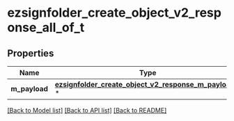 # ezsignfolder_create_object_v2_response_all_of_t

## Properties
Name | Type | Description | Notes
------------ | ------------- | ------------- | -------------
**m_payload** | [**ezsignfolder_create_object_v2_response_m_payload_t**](ezsignfolder_create_object_v2_response_m_payload.md) \* |  | 

[[Back to Model list]](../README.md#documentation-for-models) [[Back to API list]](../README.md#documentation-for-api-endpoints) [[Back to README]](../README.md)


